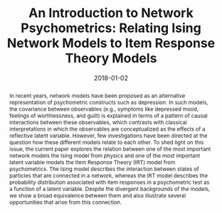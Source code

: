 ---
title : "An Introduction to Network Psychometrics: Relating Ising Network Models to Item Response Theory Models"
date : "2018-01-02"
publication_types : ["2"]
publication : "Marsman, M., Borsboom, D., Kruis, J., Epskamp, S., van Bork, R., Waldorp, L. J., Maas, H. L. J. van der,
& Maris, G. An introduction to network psychometrics: Relating Ising network models to item response theory models. Multivariate Behavioral Research, 53, 15–35. https://doi.org/10.1080/00273171.2017.1379379"
abstract: "In recent years, network models have been proposed as an alternative representation of psychometric constructs such as depression. In such models, the covariance between observables (e.g., symptoms like depressed mood, feelings of worthlessness, and guilt) is explained in terms of a pattern of causal interactions between these observables, which contrasts with classical interpretations in which the observables are conceptualized as the effects of a reflective latent variable. However, few investigations have been directed at the question how these different models relate to each other. To shed light on this issue, the current paper explores the relation between one of the most important network models the Ising model from physics and one of the most important latent variable models the Item Response Theory (IRT) model from psychometrics. The Ising model describes the interaction between states of particles that are connected in a network, whereas the IRT model describes the probability distribution associated with item responses in a psychometric test as a function of a latent variable. Despite the divergent backgrounds of the models, we show a broad equivalence between them and also illustrate several opportunities that arise from this connection."
---